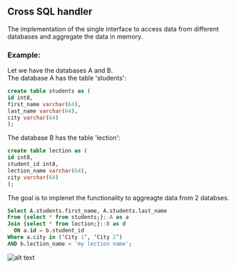 ## Cross SQL handler

The implementation of the single interface to access data from different databases and aggregate the data in memory.

### Example:
Let we have the databases A and B.  
The database A has the table 'students':
```sql
create table students as (
id int8,
first_name varchar(64),
last_name varchar(64),
city varchar(64)
);
```

The database B has the table 'lection':
```sql
create table lection as (
id int8,
student_id int8,
lection_name varchar(64),
city varchar(64)
);
```

The goal is to implenet the functionality to aggreagte data from 2 databses.
```sql
Select A.students.first_name, A.students.last_name
From {select * from students;}::A as a
Join {select * from lection;}::B as d
  ON a.id = b.student_id
Where a.city in (‘City 1’, ‘City 2’)
AND b.lection_name = 'my lection name';
```

![alt text](https://github.com/kurbakov/project_z/blob/master/uml_class.png)
